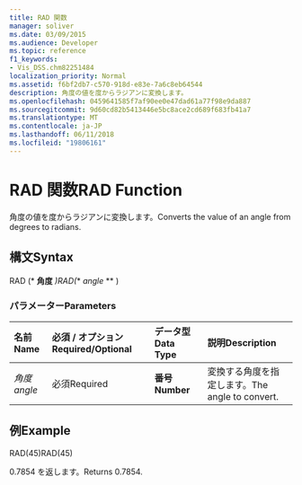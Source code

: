 ```yaml
---
title: RAD 関数
manager: soliver
ms.date: 03/09/2015
ms.audience: Developer
ms.topic: reference
f1_keywords:
- Vis_DSS.chm82251484
localization_priority: Normal
ms.assetid: f6bf2db7-c570-918d-e83e-7a6c8eb64544
description: 角度の値を度からラジアンに変換します。
ms.openlocfilehash: 0459641585f7af90ee0e47dad61a77f98e9da887
ms.sourcegitcommit: 9d60cd82b5413446e5bc8ace2cd689f683fb41a7
ms.translationtype: MT
ms.contentlocale: ja-JP
ms.lasthandoff: 06/11/2018
ms.locfileid: "19806161"
---
```

# <a name="rad-function"></a><span data-ttu-id="dfe64-103">RAD 関数</span><span class="sxs-lookup"><span data-stu-id="dfe64-103">RAD Function</span></span>

<span data-ttu-id="dfe64-104">角度の値を度からラジアンに変換します。</span><span class="sxs-lookup"><span data-stu-id="dfe64-104">Converts the value of an angle from degrees to radians.</span></span>
  
## <a name="syntax"></a><span data-ttu-id="dfe64-105">構文</span><span class="sxs-lookup"><span data-stu-id="dfe64-105">Syntax</span></span>

<span data-ttu-id="dfe64-106">RAD (* **角度** *)</span><span class="sxs-lookup"><span data-stu-id="dfe64-106">RAD(** *angle* ** )</span></span> 
  
### <a name="parameters"></a><span data-ttu-id="dfe64-107">パラメーター</span><span class="sxs-lookup"><span data-stu-id="dfe64-107">Parameters</span></span>

|<span data-ttu-id="dfe64-108">**名前**</span><span class="sxs-lookup"><span data-stu-id="dfe64-108">**Name**</span></span>|<span data-ttu-id="dfe64-109">**必須 / オプション**</span><span class="sxs-lookup"><span data-stu-id="dfe64-109">**Required/Optional**</span></span>|<span data-ttu-id="dfe64-110">**データ型**</span><span class="sxs-lookup"><span data-stu-id="dfe64-110">**Data Type**</span></span>|<span data-ttu-id="dfe64-111">**説明**</span><span class="sxs-lookup"><span data-stu-id="dfe64-111">**Description**</span></span>|
|:-----|:-----|:-----|:-----|
| <span data-ttu-id="dfe64-112">_角度_</span><span class="sxs-lookup"><span data-stu-id="dfe64-112">_angle_</span></span> <br/> |<span data-ttu-id="dfe64-113">必須</span><span class="sxs-lookup"><span data-stu-id="dfe64-113">Required</span></span>  <br/> |<span data-ttu-id="dfe64-114">**番号**</span><span class="sxs-lookup"><span data-stu-id="dfe64-114">**Number**</span></span> <br/> |<span data-ttu-id="dfe64-115">変換する角度を指定します。</span><span class="sxs-lookup"><span data-stu-id="dfe64-115">The angle to convert.</span></span>  <br/> |
   
## <a name="example"></a><span data-ttu-id="dfe64-116">例</span><span class="sxs-lookup"><span data-stu-id="dfe64-116">Example</span></span>

<span data-ttu-id="dfe64-117">RAD(45)</span><span class="sxs-lookup"><span data-stu-id="dfe64-117">RAD(45)</span></span> 
  
<span data-ttu-id="dfe64-118">0.7854 を返します。</span><span class="sxs-lookup"><span data-stu-id="dfe64-118">Returns 0.7854.</span></span> 
  

